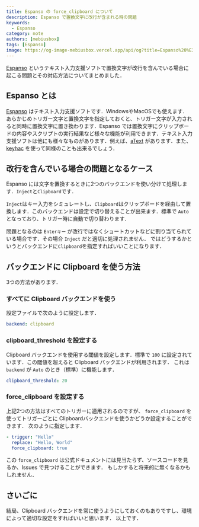 ```yaml
---
title: Espanso の force_clipboard について
description: Espanso で置換文字に改行が含まれる時の問題
keywords:
  - Espanso
category: note
authors: [mebiusbox]
tags: [Espanso]
image: https://og-image-mebiusbox.vercel.app/api/og?title=Espanso%20%E3%81%AE%20force_clipboard%20%E3%81%AB%E3%81%A4%E3%81%84%E3%81%A6&subtitle=Espanso%20%E3%81%A7%E7%BD%AE%E6%8F%9B%E6%96%87%E5%AD%97%E3%81%AB%E6%94%B9%E8%A1%8C%E3%81%8C%E5%90%AB%E3%81%BE%E3%82%8C%E3%82%8B%E6%99%82%E3%81%AE%E5%95%8F%E9%A1%8C&date=2023%2F12%2F23&tags=Espanso
---
```


[Espanso](https://espanso.org/) というテキスト入力支援ソフトで置換文字が改行を含んでいる場合に起こる問題とその対応方法についてまとめました．

<!-- truncate -->

## Espanso とは

[Espanso](https://espanso.org/) はテキスト入力支援ソフトです．WindowsやMacOSでも使えます．あらかじめトリガー文字と置換文字を指定しておくと、トリガー文字が入力されると同時に置換文字に置き換わります．Espanso では置換文字にクリップボードの内容やスクリプトの実行結果など様々な機能が利用できます．テキスト入力支援ソフトは他にも様々なものがあります．例えば、[aText](https://www.trankynam.com/atext/) があります．また、[keyhac](https://sites.google.com/site/craftware/keyhac-ja) を使って同様のことも出来るでしょう．


## 改行を含んでいる場合の問題となるケース

Espanso には文字を置換するときに2つのバックエンドを使い分けて処理します．`Inject`と`Clipboard`です．

`Inject`はキー入力をシミュレートし、`Clipboard`はクリップボードを経由して置換します．このバックエンドは設定で切り替えることが出来ます．標準で `Auto` となっており、トリガー時に自動で切り替わります．

問題となるのは `Enterキー` が改行ではなくショートカットなどに割り当てられている場合です．その場合 `Inject` だと適切に処理されません．
ではどうするかというとバックエンドに`Clipboard`を指定すればいいことになります．

## バックエンドに Clipboard を使う方法

3つの方法があります．

### すべてに Clipboard バックエンドを使う

設定ファイルで次のように設定します．

```yml title="default.yml"
backend: clipboard
```


### clipboard_threshold を設定する

Clipboard バックエンドを使用する閾値を設定します．標準で `100` に設定されています．この閾値を超えると Clipboard バックエンドが利用されます．
これは `backend` が `Auto` のとき（標準）に機能します．

```yml title="default.yml"
clipboard_threshold: 20
```


### force_clipboard を設定する

上記2つの方法はすべてのトリガーに適用されるのですが、 `force_clipboard` を使ってトリガーごとに Clipboardバックエンドを使うかどうか設定することができます．
次のように指定します．

```yml
- trigger: "Hello"
  replace: "Hello, World"
  force_clipboard: true
```


この `force_clipboard` は公式ドキュメントには見当たらず、ソースコードを見るか、Issues で見つけることができます．
もしかすると将来的に無くなるかもしれません．


## さいごに

結局、Clipboard バックエンドを常に使うようにしておくのもありですし、環境によって適切な設定をすればいいと思います．
以上です．

